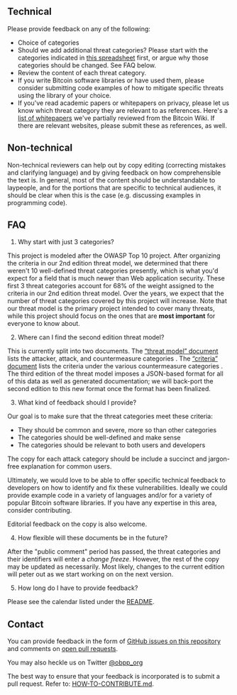 ## Technical

Please provide feedback on any of the following:
* Choice of categories
* Should we add additional threat categories? Please start with the categories
 indicated in
 [this spreadsheet](https://docs.google.com/spreadsheets/d/1qan5rsSB7UTboIfrOlPtKBy0GDkml29_JKyxlNUyH4Y/edit?usp=sharing)
 first, or argue why those categories should be changed. See FAQ below.
* Review the content of each threat category.
* If you write Bitcoin software libraries or have used them, please consider
 submitting code examples of how to mitigate specific threats using the library
 of your choice.
* If you've read academic papers or whitepapers on privacy, please let us know
 which threat category they are relevant to as references. Here's a
 [list of whitepapers](https://docs.google.com/spreadsheets/d/1washrMyOa1pWDFPmux-Va9dgxA-Vz-0HO5fvMPsRUWU/edit?usp=sharing)
 we've partially reviewed from the Bitcoin Wiki. If there are relevant websites,
 please submit these as references, as well.

## Non-technical

Non-technical reviewers can help out by copy editing (correcting mistakes and
 clarifying language) and by giving feedback on how comprehensible the text is.
 In general, most of the content should be understandable to laypeople, and for
 the portions that are specific to technical audiences, it should be clear when
 this is the case (e.g. discussing examples in programming code).

## FAQ

1. Why start with just 3 categories?

This project is modeled after the OWASP Top 10 project. After organizing the
 criteria in our 2nd edition threat model, we determined that there weren't 10
  well-defined threat categories presently, which is what you'd expect for a
  field that is much newer than Web application security. These first 3 threat
  categories account for 68% of the weight assigned to the criteria in our 2nd
  edition threat model. Over the years, we expect that the number of threat
  categories covered by this project will increase. Note that our threat model
  is the primary project intended to cover many threats, while this project
  should focus on the ones that are **most important** for everyone to know
  about.

2. Where can I find the second edition threat model?

This is currently split into two documents. The
 [“threat model” document](https://github.com/OpenBitcoinPrivacyProject/wallet-ratings/blob/master/report-02/threat%20model.wiki)
 lists the attacker, attack, and countermeasure categories . The
 [“criteria” document](https://github.com/OpenBitcoinPrivacyProject/wallet-ratings/blob/master/report-02/criteria.md)
 lists the criteria under the various countermeasure categories . The third
 edition of the threat model imposes a JSON-based format for all of this data as
 well as generated documentation; we will back-port the second edition to this
 new format once the format has been finalized.

3. What kind of feedback should I provide?

Our goal is to make sure that the threat categories meet these criteria:
* They should be common and severe, more so than other categories
* The categories should be well-defined and make sense
* The categories should be relevant to both users and developers

The copy for each attack category should be include a succinct and jargon-free
 explanation for common users.

Ultimately, we would love to be able to offer specific technical feedback to
 developers on how to identify and fix these vulnerabilities. Ideally we could
 provide example code in a variety of languages and/or for a variety of popular
 Bitcoin software libraries. If you have any expertise in this area, consider
 contributing.

Editorial feedback on the copy is also welcome.

4. How flexible will these documents be in the future?

After the "public comment" period has passed, the threat categories and their
 identifiers will enter a *change freeze*. However, the rest of the copy may be
 updated as necessarily. Most likely, changes to the current edition will peter
 out as we start working on on the next version.

5. How long do I have to provide feedback?

Please see the calendar listed under the [README](README.md).

## Contact

You can provide feedback in the form of
 [GitHub issues on this repository](https://github.com/OpenBitcoinPrivacyProject/top-threats/issues)
 and comments on
 [open pull requests](https://github.com/OpenBitcoinPrivacyProject/top-threats/pulls).

You may also heckle us on Twitter [@obpp_org](https://www.twitter.com/obpp_org)

The best way to ensure that your feedback is incorporated is to submit a pull
 request. Refer to: [HOW-TO-CONTRIBUTE.md](HOW-TO-CONTRIBUTE.md).
